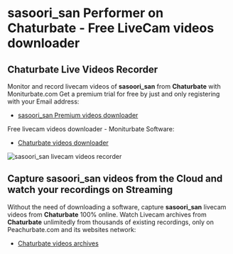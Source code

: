 # sasoori_san Performer on Chaturbate - Free LiveCam videos downloader

## Chaturbate Live Videos Recorder

Monitor and record livecam videos of **sasoori_san** from **Chaturbate** with Moniturbate.com
Get a premium trial for free by just and only registering with your Email address:
* [sasoori_san Premium videos downloader](https://moniturbate.com/request-demo-licence-key.html)

Free livecam videos downloader - Moniturbate Software:
* [Chaturbate videos downloader](https://moniturbate.com/moniturbate-download-software.html)

![sasoori_san livecam videos recorder](https://peachurnet.com/templates/moniturbate-software.png)


## Capture sasoori_san videos from the Cloud and watch your recordings on Streaming

Without the need of downloading a software, capture **sasoori_san** livecam videos from **Chaturbate** 100% online.
Watch Livecam archives from **Chaturbate** unlimitedly from thousands of existing recordings, only on Peachurbate.com and its websites network:
* [Chaturbate videos archives](https://peachurnet.com/)